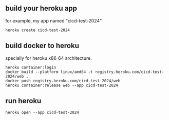 ## build your heroku app

for example, my app named "cicd-test-2024"

```
heroku create cicd-test-2024
```

## build docker to heroku

specially for heroku  x86_64 architecture.
```
heroku container:login
docker build --platform linux/amd64 -t registry.heroku.com/cicd-test-2024/web .
docker push registry.heroku.com/cicd-test-2024/web
heroku container:release web --app cicd-test-2024
```

## run heroku
```
heroku open --app cicd-test-2024
```




